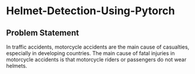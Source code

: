 # Helmet-Detection-Using-Pytorch

## Problem Statement
In traffic accidents, motorcycle accidents are the main cause of casualties, especially in developing countries. The main
cause of fatal injuries in motorcycle accidents is that motorcycle riders or passengers do not wear helmets.
